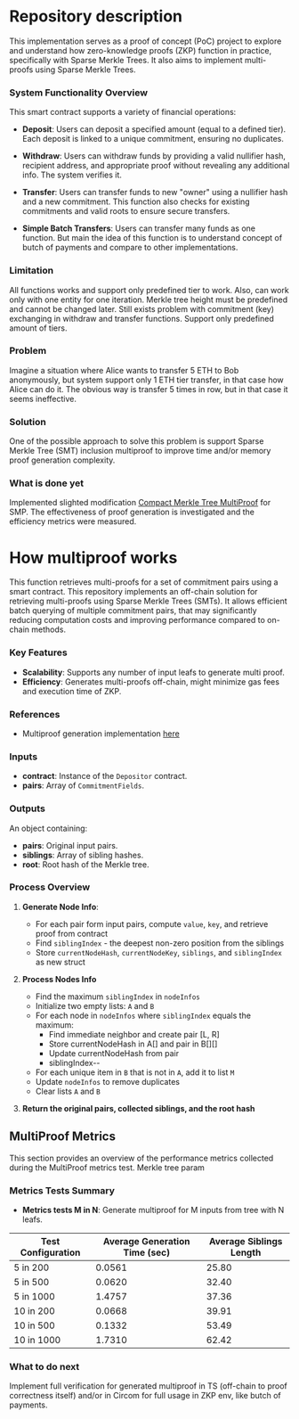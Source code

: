 # Repository description
This implementation serves as a proof of concept (PoC) project to explore and understand how zero-knowledge proofs (ZKP) function in practice, specifically with Sparse Merkle Trees. It also aims to implement multi-proofs using Sparse Merkle Trees.

### System Functionality Overview

This smart contract supports a variety of financial operations:

- **Deposit**: Users can deposit a specified amount (equal to a defined tier). Each deposit is linked to a unique commitment, ensuring no duplicates.

- **Withdraw**: Users can withdraw funds by providing a valid nullifier hash, recipient address, and appropriate proof without revealing any additional info. The system verifies it.

- **Transfer**: Users can transfer funds to new "owner" using a nullifier hash and a new commitment. This function also checks for existing commitments and valid roots to ensure secure transfers.

- **Simple Batch Transfers**: Users can transfer many funds as one function. But main the idea of this function is to understand concept of butch of payments and compare to other implementations.

### Limitation

All functions works and support only predefined tier to work. Also, can work only with one entity for one iteration. Merkle tree height must be predefined and cannot be changed later. Still exists problem with commitment (key) exchanging in withdraw and transfer functions.
Support only predefined amount of tiers.

### Problem
Imagine a situation where Alice wants to transfer 5 ETH to Bob anonymously, but system support only 1 ETH tier transfer, in that case how Alice can do it. The obvious way is transfer 5 times in row, but in that case it seems ineffective.

### Solution
One of the possible approach to solve this problem is support Sparse Merkle Tree (SMT) inclusion multiproof to improve time and/or memory proof generation complexity.

### What is done yet
Implemented slighted modification [Compact Merkle Tree MultiProof](https://arxiv.org/pdf/2002.07648) for SMP.
The effectiveness of proof generation is investigated and the efficiency metrics were measured.

# How multiproof works
This function retrieves multi-proofs for a set of commitment pairs using a smart contract.
This repository implements an off-chain solution for retrieving multi-proofs using Sparse Merkle Trees (SMTs). 
It allows efficient batch querying of multiple commitment pairs, that may significantly reducing computation costs and 
improving performance compared to on-chain methods.

### Key Features
- **Scalability**: Supports any number of input leafs to generate multi proof.
- **Efficiency**: Generates multi-proofs off-chain, might minimize gas fees and execution time of ZKP.

### References
- Multiproof generation implementation [here](test/helpers/smt-multoproof-helper.ts)

### Inputs
- **contract**: Instance of the `Depositor` contract.
- **pairs**: Array of `CommitmentFields`.

### Outputs
An object containing:
- **pairs**: Original input pairs.
- **siblings**: Array of sibling hashes.
- **root**: Root hash of the Merkle tree.

### Process Overview
1. **Generate Node Info**:
    - For each pair form input pairs, compute `value`, `key`, and retrieve proof from contract
    - Find `siblingIndex` - the deepest non-zero position from the siblings
    - Store `currentNodeHash`, `currentNodeKey`, `siblings`, and `siblingIndex` as new struct

2. **Process Nodes Info**
    - Find the maximum `siblingIndex` in `nodeInfos`
    - Initialize two empty lists: `A` and `B`
    - For each node in `nodeInfos` where `siblingIndex` equals the maximum:
        - Find immediate neighbor and create pair [L, R]
        - Store currentNodeHash in A[] and pair in B[][]
        - Update currentNodeHash from pair
        - siblingIndex--
    - For each unique item in `B` that is not in `A`, add it to list `M`
    - Update `nodeInfos` to remove duplicates
    - Clear lists `A` and `B`

3. **Return the original pairs, collected siblings, and the root hash**

## MultiProof Metrics

This section provides an overview of the performance metrics collected during the MultiProof metrics test. Merkle tree param

### Metrics Tests Summary

- **Metrics tests M in N**: Generate multiproof for M inputs from tree with N leafs.

| Test Configuration | Average Generation Time (sec) | Average Siblings Length |
|--------------------|-------------------------------|-------------------------|
| 5 in 200           | 0.0561                        | 25.80                   |
| 5 in 500           | 0.0620                        | 32.40                   |
| 5 in 1000          | 1.4757                        | 37.36                   |
| 10 in 200          | 0.0668                        | 39.91                   |
| 10 in 500          | 0.1332                        | 53.49                   |
| 10 in 1000         | 1.7310                        | 62.42                   |

### What to do next
Implement full verification for generated multiproof in TS (off-chain to proof correctness itself) and/or in Circom for full usage in ZKP env, like butch of payments.
